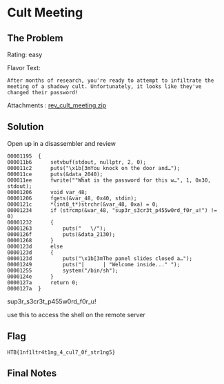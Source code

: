 # Cult Meeting

## The Problem

Rating: easy

Flavor Text:
```
After months of research, you're ready to attempt to infiltrate the meeting of a shadowy cult. Unfortunately, it looks like they've changed their password!
```

Attachments : [rev_cult_meeting.zip](./rev_cult_meeting.zip)



## Solution

Open up in a disassembler and review


```
00001195  {
000011b6      setvbuf(stdout, nullptr, 2, 0);
000011c2      puts("\x1b[3mYou knock on the door and…");
000011ce      puts(&data_2040);
000011ee      fwrite(""What is the password for this w…", 1, 0x30, stdout);
00001206      void var_48;
00001206      fgets(&var_48, 0x40, stdin);
0000121c      *(int8_t*)strchr(&var_48, 0xa) = 0;
00001234      if (strcmp(&var_48, "sup3r_s3cr3t_p455w0rd_f0r_u!") != 0)
00001232      {
00001263          puts("   \/");
0000126f          puts(&data_2130);
00001268      }
0000123d      else
0000123d      {
0000123d          puts("\x1b[3mThe panel slides closed a…");
00001249          puts("|      | "Welcome inside..." ");
00001255          system("/bin/sh");
0000124e      }
0000127a      return 0;
0000127a  }

```


sup3r_s3cr3t_p455w0rd_f0r_u!

use this to access the shell on the remote server

## Flag
```
HTB{1nf1ltr4t1ng_4_cul7_0f_str1ng5}
```

## Final Notes
